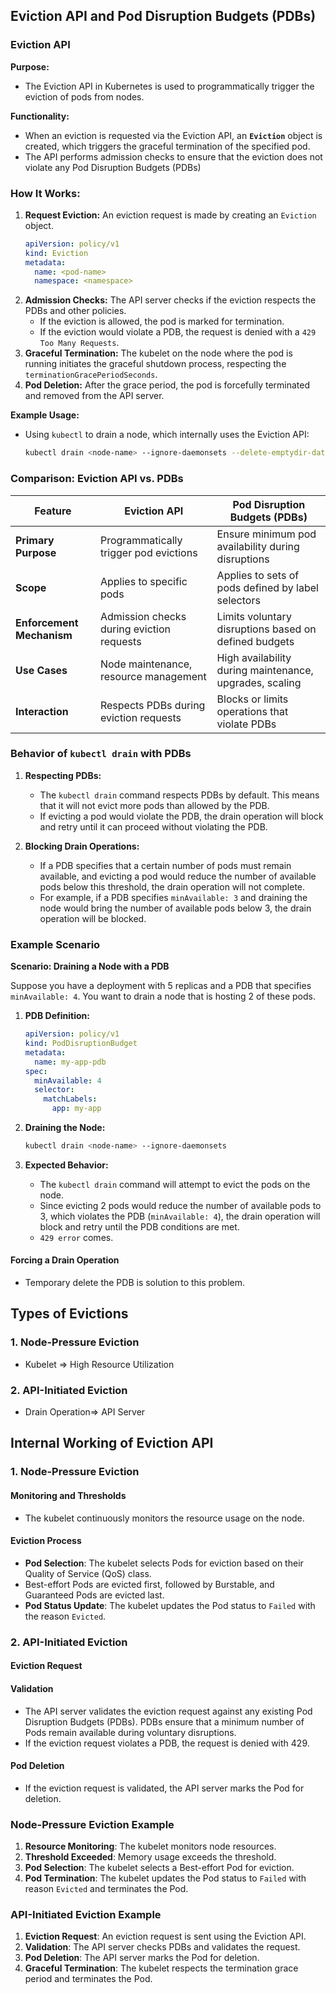 ## Eviction API and Pod Disruption Budgets (PDBs)

### **Eviction API**

**Purpose:**
- The Eviction API in Kubernetes is used to programmatically trigger the eviction of pods from nodes.

**Functionality:**
- When an eviction is requested via the Eviction API, an **`Eviction`** object is created, which triggers the graceful termination of the specified pod.
- The API performs admission checks to ensure that the eviction does not violate any Pod Disruption Budgets (PDBs) 
### **How It Works:**
1. **Request Eviction:** An eviction request is made by creating an `Eviction` object.
    ```yaml
    apiVersion: policy/v1
    kind: Eviction
    metadata:
      name: <pod-name>
      namespace: <namespace>
    ```
2. **Admission Checks:** The API server checks if the eviction respects the PDBs and other policies.
    - If the eviction is allowed, the pod is marked for termination.
    - If the eviction would violate a PDB, the request is denied with a `429 Too Many Requests`.
3. **Graceful Termination:** The kubelet on the node where the pod is running initiates the graceful shutdown process, respecting the `terminationGracePeriodSeconds`.
4. **Pod Deletion:** After the grace period, the pod is forcefully terminated and removed from the API server.

**Example Usage:**
- Using `kubectl` to drain a node, which internally uses the Eviction API:
    ```sh
    kubectl drain <node-name> --ignore-daemonsets --delete-emptydir-data
    ```

### **Comparison: Eviction API vs. PDBs**

| Feature                  | Eviction API                               | Pod Disruption Budgets (PDBs)                |
|--------------------------|--------------------------------------------|----------------------------------------------|
| **Primary Purpose**      | Programmatically trigger pod evictions     | Ensure minimum pod availability during disruptions |
| **Scope**                | Applies to specific pods                   | Applies to sets of pods defined by label selectors |
| **Enforcement Mechanism**| Admission checks during eviction requests  | Limits voluntary disruptions based on defined budgets |
| **Use Cases**            | Node maintenance, resource management      | High availability during maintenance, upgrades, scaling |
| **Interaction**          | Respects PDBs during eviction requests     | Blocks or limits operations that violate PDBs |




### **Behavior of `kubectl drain` with PDBs**

1. **Respecting PDBs:**
   - The `kubectl drain` command respects PDBs by default. This means that it will not evict more pods than allowed by the PDB. 
   - If evicting a pod would violate the PDB, the drain operation will block and retry until it can proceed without violating the PDB.

2. **Blocking Drain Operations:**
   - If a PDB specifies that a certain number of pods must remain available, and evicting a pod would reduce the number of available pods below this threshold, the drain operation will not complete. 
   - For example, if a PDB specifies `minAvailable: 3` and draining the node would bring the number of available pods below 3, the drain operation will be blocked.

### **Example Scenario**

**Scenario: Draining a Node with a PDB**

Suppose you have a deployment with 5 replicas and a PDB that specifies `minAvailable: 4`. You want to drain a node that is hosting 2 of these pods.

1. **PDB Definition:**
    ```yaml
    apiVersion: policy/v1
    kind: PodDisruptionBudget
    metadata:
      name: my-app-pdb
    spec:
      minAvailable: 4
      selector:
        matchLabels:
          app: my-app
    ```

2. **Draining the Node:**
    ```sh
    kubectl drain <node-name> --ignore-daemonsets
    ```

3. **Expected Behavior:**
   - The `kubectl drain` command will attempt to evict the pods on the node.
   - Since evicting 2 pods would reduce the number of available pods to 3, which violates the PDB (`minAvailable: 4`), the drain operation will block and retry until the PDB conditions are met.
   - `429 error` comes.

#### **Forcing a Drain Operation**
- Temporary delete the PDB is solution to this problem.
## **Types of Evictions**
### **1. Node-Pressure Eviction**
- Kubelet => High Resource Utilization
### **2. API-Initiated Eviction**
- Drain Operation=> API Server
## **Internal Working of Eviction API**
### **1. Node-Pressure Eviction**

#### **Monitoring and Thresholds**
- The kubelet continuously monitors the resource usage on the node.

#### **Eviction Process**
- **Pod Selection**: The kubelet selects Pods for eviction based on their Quality of Service (QoS) class. 
- Best-effort Pods are evicted first, followed by Burstable, and Guaranteed Pods are evicted last.
- **Pod Status Update**: The kubelet updates the Pod status to `Failed` with the reason `Evicted`.

### **2. API-Initiated Eviction**

#### **Eviction Request**


#### **Validation**
- The API server validates the eviction request against any existing Pod Disruption Budgets (PDBs). PDBs ensure that a minimum number of Pods remain available during voluntary disruptions.
- If the eviction request violates a PDB, the request is denied with 429.

#### **Pod Deletion**
- If the eviction request is validated, the API server marks the Pod for deletion.

### **Node-Pressure Eviction Example**
1. **Resource Monitoring**: The kubelet monitors node resources.
2. **Threshold Exceeded**: Memory usage exceeds the threshold.
3. **Pod Selection**: The kubelet selects a Best-effort Pod for eviction.
4. **Pod Termination**: The kubelet updates the Pod status to `Failed` with reason `Evicted` and terminates the Pod.

### **API-Initiated Eviction Example**
1. **Eviction Request**: An eviction request is sent using the Eviction API.
2. **Validation**: The API server checks PDBs and validates the request.
3. **Pod Deletion**: The API server marks the Pod for deletion.
4. **Graceful Termination**: The kubelet respects the termination grace period and terminates the Pod.

